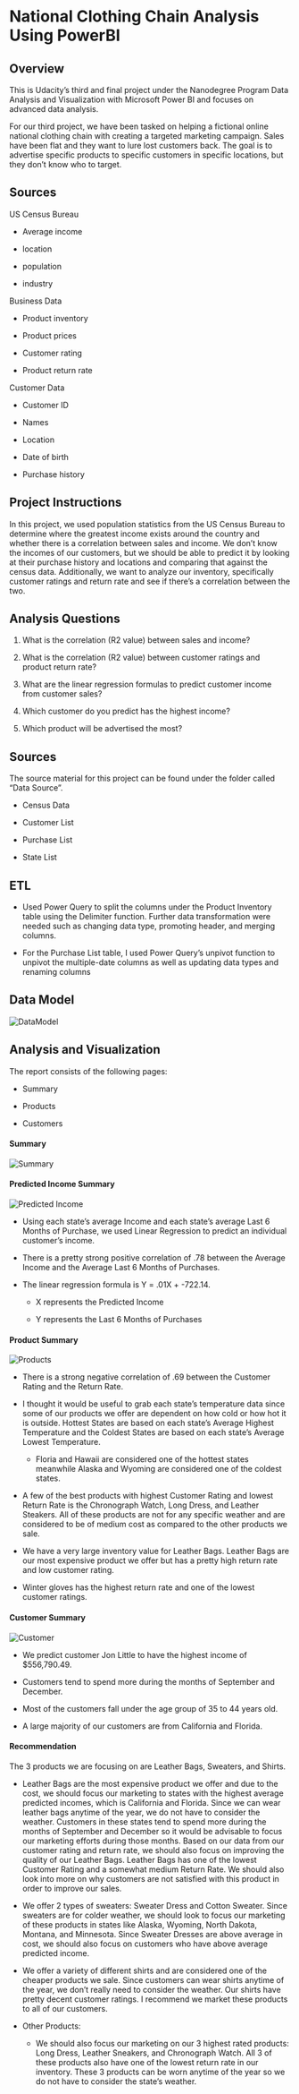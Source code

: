 # National Clothing Chain Analysis Using PowerBI

## Overview 

This is Udacity’s third and final project under the Nanodegree Program Data Analysis and Visualization with Microsoft Power BI and focuses on advanced data analysis.

For our third project, we have been tasked on helping a fictional online national clothing chain with creating a targeted marketing campaign. Sales have been flat and they want to lure lost customers back. The goal is to advertise specific products to specific customers in specific locations, but they don’t know who to target. 

## Sources 

US Census Bureau 

- Average income 

- location 

- population 

- industry 

Business Data 

- Product inventory 

- Product prices 

- Customer rating 

- Product return rate 

Customer Data 

- Customer ID 

- Names 

- Location 

- Date of birth 

- Purchase history 

 
## Project Instructions 

In this project, we used population statistics from the US Census Bureau to determine where the greatest income exists around the country and whether there is a correlation between sales and income. We don’t know the incomes of our customers, but we should be able to predict it by looking at their purchase history and locations and comparing that against the census data. Additionally, we want to analyze our inventory, specifically customer ratings and return rate and see if there’s a correlation between the two. 

## Analysis Questions 

1. What is the correlation (R2 value) between sales and income? 

2. What is the correlation (R2 value) between customer ratings and product return rate? 

3. What are the linear regression formulas to predict customer income from customer sales? 

4. Which customer do you predict has the highest income? 

5. Which product will be advertised the most? 

 ## Sources 

The source material for this project can be found under the folder called “Data Source”.  

- Census Data 

- Customer List 

- Purchase List 

- State List 


## ETL 

- Used Power Query to split the columns under the Product Inventory table using the Delimiter function. Further data transformation were needed such as changing data type, promoting header, and merging columns. 

- For the Purchase List table, I used Power Query’s unpivot function to unpivot the multiple-date  columns as well as updating data types and renaming columns 

 
## Data Model 

![DataModel](https://github.com/Arsal-Raza/NationalClothChainAnalysisUsingPowerBI/blob/main/SecreenShots/7.Data%20Model.png)

## Analysis and Visualization 

The report consists of the following pages: 

- Summary 

- Products 

- Customers 

#### Summary 

![Summary](https://github.com/Arsal-Raza/NationalClothChainAnalysisUsingPowerBI/blob/main/SecreenShots/Summary%20Page.png)
 
#### Predicted Income Summary 

![Predicted Income](https://github.com/Arsal-Raza/NationalClothChainAnalysisUsingPowerBI/blob/main/SecreenShots/Income_Analysis.png)

- Using each state’s average Income and each state’s average Last 6 Months of Purchase, we used Linear Regression to predict an individual customer’s income. 

- There is a pretty strong positive correlation of .78 between the Average Income and the Average Last 6 Months of Purchases.  

- The linear regression formula is Y = .01X + -722.14. 

  - X represents the Predicted Income 

  - Y represents the Last 6 Months of Purchases 

#### Product Summary 

![Products](https://github.com/Arsal-Raza/NationalClothChainAnalysisUsingPowerBI/blob/main/SecreenShots/Products.png)

- There is a strong negative correlation of .69 between the Customer Rating and the Return Rate.  

- I thought it would be useful to grab each state’s temperature data since some of our products we offer are dependent on how cold or how hot it is outside. Hottest States are based on each state’s Average Highest Temperature and the Coldest States are based on each state’s Average Lowest Temperature. 

  - Floria and Hawaii are considered one of the hottest states meanwhile Alaska and Wyoming are considered one of the coldest states. 

- A few of the best products with highest Customer Rating and lowest Return Rate is the Chronograph Watch, Long Dress, and Leather Steakers. All of these products are not for any specific weather and are considered to be of medium cost as compared to the other products we sale. 

- We have a very large inventory value for Leather Bags. Leather Bags are our most expensive product we offer but has a pretty high return rate and low customer rating. 

- Winter gloves has the highest return rate and one of the lowest customer ratings. 

#### Customer Summary 

![Customer](https://github.com/Arsal-Raza/NationalClothChainAnalysisUsingPowerBI/blob/main/SecreenShots/Customers.png)

- We predict customer Jon Little to have the highest income of $556,790.49.  

- Customers tend to spend more during the months of September and December. 

- Most of the customers fall under the age group of 35 to 44 years old. 

- A large majority of our customers are from California and Florida. 
 

#### Recommendation 

The 3 products we are focusing on are Leather Bags, Sweaters, and Shirts. 

- Leather Bags are the most expensive product we offer and due to the cost, we should focus our marketing to states with the highest average predicted incomes, which is California and Florida. Since we can wear leather bags anytime of the year, we do not have to consider the weather. Customers in these states tend to spend more during the months of September and December so it would be advisable to focus our marketing efforts during those months. Based on our data from our customer rating and return rate, we should also focus on improving the quality of our Leather Bags. Leather Bags has one of the lowest Customer Rating and a somewhat medium Return Rate. We should also look into more on why customers are not satisfied with this product in order to improve our sales. 

- We offer 2 types of sweaters: Sweater Dress and Cotton Sweater. Since sweaters are for colder weather, we should look to focus our marketing of these products in states like Alaska, Wyoming, North Dakota, Montana, and Minnesota. Since Sweater Dresses are above average in cost, we should also focus on customers who have above average predicted income. 

- We offer a variety of different shirts and are considered one of the cheaper products we sale. Since customers can wear shirts anytime of the year, we don’t really need to consider the weather. Our shirts have pretty decent customer ratings. I recommend we market these products to all of our customers.  

- Other Products: 

  - We should also focus our marketing on our 3 highest rated products: Long Dress, Leather Sneakers, and Chronograph Watch. All 3 of these products also have one of the lowest return rate in our inventory. These 3 products can be worn anytime of the year so we do not have to consider the state’s weather. 
